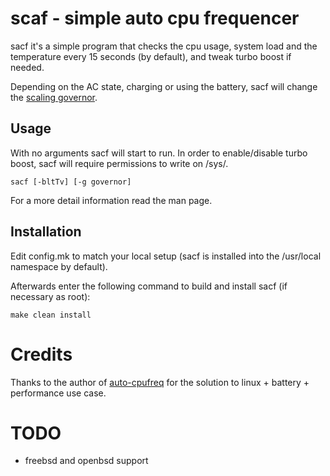 scaf - simple auto cpu frequencer
=================================
sacf it's a simple program that checks the cpu usage, system load and the
temperature every 15 seconds (by default), and tweak turbo boost if needed.

Depending on the AC state, charging or using the battery, sacf will change the
[scaling governor](https://wiki.archlinux.org/title/CPU_frequency_scaling#Scaling_governors).

Usage
-----
With no arguments sacf will start to run. In order to enable/disable turbo
boost, sacf will require permissions to write on /sys/.

    sacf [-bltTv] [-g governor]

For a more detail information read the man page.

Installation
------------
Edit config.mk to match your local setup (sacf is installed into
the /usr/local namespace by default).

Afterwards enter the following command to build and install sacf
(if necessary as root):

    make clean install


Credits
=======
Thanks to the author of
[auto-cpufreq](https://github.com/AdnanHodzic/auto-cpufreq) for the solution to
linux + battery + performance use case.

TODO
====
- freebsd and openbsd support
